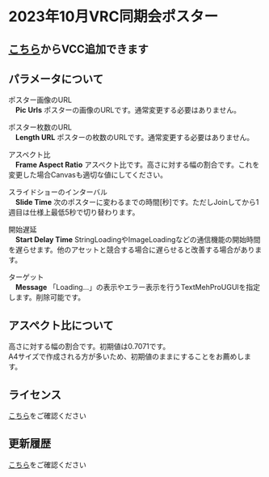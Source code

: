 # 2023年10月VRC同期会ポスター

## [こちら](https://nomlasvrc.github.io/202310VRCPoster/)からVCC追加できます

## パラメータについて

ポスター画像のURL  
　**Pic Urls** ポスターの画像のURLです。通常変更する必要はありません。

ポスター枚数のURL  
　**Length URL** ポスターの枚数のURLです。通常変更する必要はありません。

アスペクト比  
　**Frame Aspect Ratio** アスペクト比です。高さに対する幅の割合です。これを変更した場合Canvasも適切な値にしてください。

スライドショーのインターバル  
　**Slide Time** 次のポスターに変わるまでの時間\[秒\]です。ただしJoinしてから1週目は仕様上最低5秒で切り替わります。

開始遅延  
　**Start Delay Time** StringLoadingやImageLoadingなどの通信機能の開始時間を遅らせます。他のアセットと競合する場合に遅らせると改善する場合があります。

ターゲット    
　**Message** 「Loading...」の表示やエラー表示を行うTextMehProUGUIを指定します。削除可能です。

## アスペクト比について

高さに対する幅の割合です。初期値は0.7071です。  
A4サイズで作成される方が多いため、初期値のままにすることをお薦めします。 

## ライセンス
[こちら](LICENSE.md)をご確認ください

## 更新履歴
[こちら](https://github.com/nomlasvrc/202310VRCPoster/releases)をご確認ください